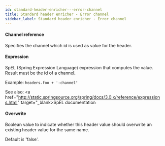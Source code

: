```yaml
---
id: standard-header-enricher---error-channel
title: Standard header enricher - Error channel
sidebar_label: Standard header enricher - Error channel
---
```

#### Channel reference
Specifies the channel which id is used as value for the header.

#### Expression
SpEL (Spring Expression Language) expression that computes the value. Result must be the id of a channel.

Example:
<code>headers.foo + '-channel'</code>

See also: 
<a href="http://static.springsource.org/spring/docs/3.0.x/reference/expressions.html" target="_blank>SpEL documentation</a>

#### Overwrite
Boolean value to indicate whether this header value should overwrite an existing header value for the same name.

Default is 'false'.

